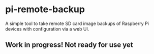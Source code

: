 # pi-remote-backup

 A simple tool to take remote SD card image backups of Raspberry Pi devices with configuration via a web UI.

## Work in progress! Not ready for use yet
